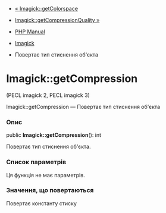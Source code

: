 - [« Imagick::getColorspace](imagick.getcolorspace.md)
- [Imagick::getCompressionQuality
»](imagick.getcompressionquality.md)

- [PHP Manual](index.md)
- [Imagick](class.imagick.md)
- Повертає тип стиснення об'єкта

# Imagick::getCompression

(PECL imagick 2, PECL imagick 3)

Imagick::getCompression — Повертає тип стиснення об'єкта

### Опис

public **Imagick::getCompression**(): int

Повертає тип стиснення об'єкта.

### Список параметрів

Ця функція не має параметрів.

### Значення, що повертаються

Повертає константу стиску

